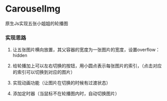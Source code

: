 # CarouselImg
原生Js实现五张小姐姐的轮播图

### 实现思路

1. 让五张图片横向放置，其父容器的宽度为一张图片的宽度，设置overflow：hidden

2. 给轮播加上可以左右切换的按钮，用小圆点表示每张图片的索引，（点击对应的索引可以切换到对应的图片）
 
3. 实现动画功能（让图片在切换的时候有过渡状态）

4. 添加定时器（当鼠标不在轮播图内时，自动切换图片）
